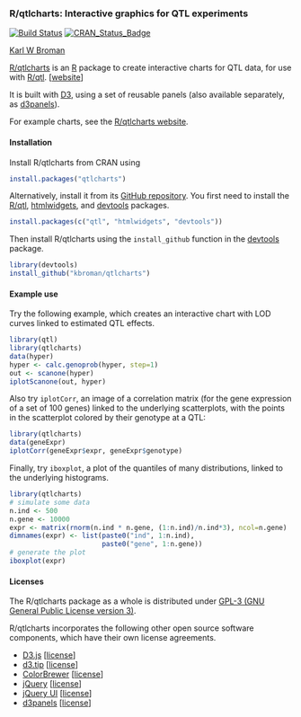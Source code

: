 ### R/qtlcharts: Interactive graphics for QTL experiments

[![Build Status](https://travis-ci.org/kbroman/qtlcharts.svg?branch=master)](https://travis-ci.org/kbroman/qtlcharts)
[![CRAN_Status_Badge](https://www.r-pkg.org/badges/version/qtlcharts)](https://cran.r-project.org/package=qtlcharts)

[Karl W Broman](https://kbroman.org)

[R/qtlcharts](https://kbroman.org/qtlcharts) is an [R](https://www.r-project.org) package to create
interactive charts for QTL data, for use
with [R/qtl](http://rqtl.org). \[[website](https://kbroman.org/qtlcharts)\]

It is built with [D3](https://d3js.org), using a set of reusable
panels (also available separately, as [d3panels](https://kbroman.org/d3panels)).

For example charts, see the [R/qtlcharts website](https://kbroman.org/qtlcharts).

#### Installation

Install R/qtlcharts from CRAN using

```r
install.packages("qtlcharts")
```

Alternatively, install it from its
[GitHub repository](https://github.com/kbroman/qtlcharts). You first need to
install the [R/qtl](http://rqtl.org),
[htmlwidgets](http://www.htmlwidgets.org),
and [devtools](https://github.com/hadley/devtools) packages.

```r
install.packages(c("qtl", "htmlwidgets", "devtools"))
```

Then install R/qtlcharts using the `install_github` function in the
[devtools](https://github.com/hadley/devtools) package.

```r
library(devtools)
install_github("kbroman/qtlcharts")
```

#### Example use

Try the following example, which creates an interactive chart with LOD
curves linked to estimated QTL effects.

```r
library(qtl)
library(qtlcharts)
data(hyper)
hyper <- calc.genoprob(hyper, step=1)
out <- scanone(hyper)
iplotScanone(out, hyper)
```

Also try `iplotCorr`, an image of a correlation matrix (for the
gene expression of a set of 100 genes) linked to the underlying
scatterplots, with the points in the scatterplot colored by their
genotype at a QTL:

```r
library(qtlcharts)
data(geneExpr)
iplotCorr(geneExpr$expr, geneExpr$genotype)
```

Finally, try `iboxplot`, a plot of the quantiles of many
distributions, linked to the underlying histograms.

```r
library(qtlcharts)
# simulate some data
n.ind <- 500
n.gene <- 10000
expr <- matrix(rnorm(n.ind * n.gene, (1:n.ind)/n.ind*3), ncol=n.gene)
dimnames(expr) <- list(paste0("ind", 1:n.ind),
                       paste0("gene", 1:n.gene))
# generate the plot
iboxplot(expr)
```

#### Licenses

The R/qtlcharts package as a whole is distributed under
[GPL-3 (GNU General Public License version 3)](https://www.gnu.org/licenses/gpl-3.0.en.html).

R/qtlcharts incorporates the following other open source software
components, which have their own license agreements.

- [D3.js](https://d3js.org) \[[license](inst/htmlwidgets/lib/d3/LICENSE)\]
- [d3.tip](https://github.com/Caged/d3-tip) \[[license](inst/htmlwidgets/lib/d3-tip/LICENSE)\]
- [ColorBrewer](http://colorbrewer2.org) \[[license](inst/htmlwidgets/lib/colorbrewer/LICENSE)\]
- [jQuery](https://jquery.com) \[[license](inst/htmlwidgets/lib/jquery/MIT-LICENSE.txt)\]
- [jQuery UI](https://jqueryui.com/) \[[license](inst/htmlwidgets/lib/jquery-ui/LICENSE.txt)\]
- [d3panels](https://github.com/kbroman/d3panels) \[[license](inst/htmlwidgets/lib/d3panels/License.md)\]
